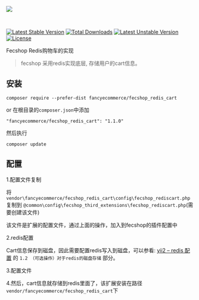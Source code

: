 <p>
  <a href="http://fecshop.appfront.fancyecommerce.com/">
    <img src="http://img.appfront.fancyecommerce.com/custom/logo.png">
  </a>
</p>
<br/>

[![Latest Stable Version](https://poser.pugx.org/fancyecommerce/fecshop_redis_cart/v/stable)](https://packagist.org/packages/fancyecommerce/fecshop_redis_cart)
[![Total Downloads](https://poser.pugx.org/fancyecommerce/fecshop_redis_cart/downloads)](https://packagist.org/packages/fancyecommerce/fecshop_redis_cart)
[![Latest Unstable Version](https://poser.pugx.org/fancyecommerce/fecshop_redis_cart/v/unstable)](https://packagist.org/packages/fancyecommerce/fecshop_redis_cart)
[![License](https://poser.pugx.org/fancyecommerce/fecshop_redis_cart/license)](https://packagist.org/packages/fancyecommerce/fecshop_redis_cart)

Fecshop Redis购物车的实现

> fecshop 采用redis实现底层, 存储用户的cart信息。


安装
-------

```
composer require --prefer-dist fancyecommerce/fecshop_redis_cart 
```

or 在根目录的`composer.json`中添加

```
"fancyecommerce/fecshop_redis_cart": "1.1.0"

```

然后执行

```
composer update
```

配置
-----

1.配置文件复制

将`vendor\fancyecommerce/fecshop_redis_cart\config\fecshop_rediscart.php` 复制到
`@common\config\fecshop_third_extensions\fecshop_rediscart.php`(需要创建该文件)

该文件是扩展的配置文件，通过上面的操作，加入到fecshop的插件配置中

2.redis配置

Cart信息保存到磁盘，因此需要配置redis写入到磁盘，可以参看:
[yii2 – redis 配置](http://www.fancyecommerce.com/2016/05/03/yii2-redis-%E9%85%8D%E7%BD%AE/)
的 `1.2 （可选操作）对于redis的磁盘存储` 部分。

3.配置文件


4.然后，cart信息就存储到redis里面了，该扩展安装在路径 `vendor/fancyecommerce/fecshop_redis_cart`下



